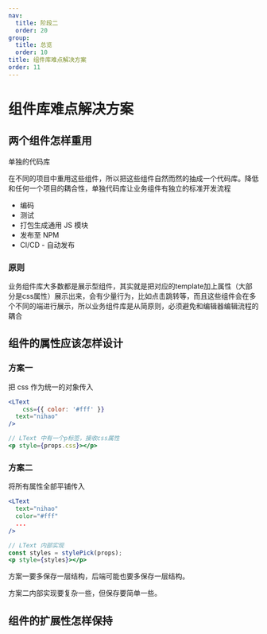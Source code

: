 ```yaml
---
nav:
  title: 阶段二
  order: 20
group:
  title: 总览
  order: 10
title: 组件库难点解决方案
order: 11
---
```


# 组件库难点解决方案

## 两个组件怎样重用

单独的代码库

在不同的项目中重用这些组件，所以把这些组件自然而然的抽成一个代码库。降低和任何一个项目的耦合性，单独代码库让业务组件有独立的标准开发流程

- 编码
- 测试
- 打包生成通用 JS 模块
- 发布至 NPM
- CI/CD - 自动发布

### 原则

业务组件库大多数都是展示型组件，其实就是把对应的template加上属性（大部分是css属性）展示出来，会有少量行为，比如点击跳转等，而且这些组件会在多个不同的端进行展示，所以业务组件库是从简原则，必须避免和编辑器编辑流程的耦合

## 组件的属性应该怎样设计

### 方案一

把 css 作为统一的对象传入

```jsx
<LText 
	css={{ color: '#fff' }}
  text="nihao"
/>

// LText 中有一个p标签，接收css属性
<p style={props.css}></p>
```

### 方案二

将所有属性全部平铺传入

```jsx
<LText 
  text="nihao"
  color="#fff"
  ...
/>

// LText 内部实现
const styles = stylePick(props);
<p style={styles}></p>
```

方案一要多保存一层结构，后端可能也要多保存一层结构。

方案二内部实现要复杂一些，但保存要简单一些。

## 组件的扩展性怎样保持

